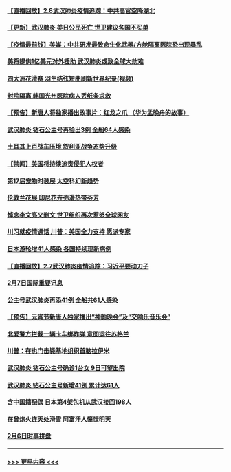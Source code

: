 #### [【直播回放】2.8武汉肺炎疫情追踪：中共高官空降湖北](../pages/prog202/a102772618.md?t=02090022) 
#### [【更新】武汉肺炎 美日公民死亡 世卫建议各国不买单](../pages/prog202/a102770740.md?t=02090022) 
#### [【疫情最前线】美媒：中共研发最致命生化武器/方舱隔离医院恐出现暴乱](../pages/prog202/a102772439.md?t=02090022) 
#### [美将提供1亿美元对外援助 武汉肺炎或致全球大劫难](../pages/prog202/a102772361.md?t=02090022) 
#### [四大洲花滑赛 羽生结弦短曲刷新世界纪录(视频)](../pages/prog202/a102772341.md?t=02090022) 
#### [封院隔离 韩国光州医院病人丢纸条求救](../pages/prog202/a102772282.md?t=02090022) 
#### [【预告】新唐人将独家播出故事片：红龙之爪 （华为孟晚舟的故事）](../pages/prog202/a102767728.md?t=02090022) 
#### [武汉肺炎 钻石公主号再验出3例 全船64人感染](../pages/prog202/a102771726.md?t=02090022) 
#### [土耳其上百战车压境 叙利亚战争态势升级](../pages/prog202/a102772132.md?t=02090022) 
#### [【禁闻】美国将持续追责侵犯人权者](../pages/prog202/a102772042.md?t=02090022) 
#### [第17届宠物时装展 太空科幻新趋势](../pages/prog202/a102772033.md?t=02090022) 
#### [伦敦兰花展 印尼花卉弥漫热带芬芳](../pages/prog202/a102772026.md?t=02090022) 
#### [悼念李文亮又删文 世卫组织再次惹怒全球网友](../pages/prog202/a102771968.md?t=02090022) 
#### [川习就疫情通话 川普：美国全力支持 愿派专家](../pages/prog202/a102771930.md?t=02090022) 
#### [日本游轮增41人感染 各国持续现新病例](../pages/prog202/a102771912.md?t=02090022) 
#### [【直播回放】2.7武汉肺炎疫情追踪：习近平要动刀子](../pages/prog202/a102771649.md?t=02090022) 
#### [2月7日国际重要讯息](../pages/prog202/a102771747.md?t=02090022) 
#### [公主号武汉肺炎再添41例 全船共61人感染](../pages/prog202/a102771703.md?t=02090022) 
#### [【预告】元宵节新唐人独家播出“神韵晚会”及“交响乐音乐会”](../pages/prog202/a102767674.md?t=02090022) 
#### [北爱警方拦截一辆卡车绑炸弹 意图运往苏格兰](../pages/prog202/a102771609.md?t=02090022) 
#### [川普：在也门击毙基地组织首脑拉伊米](../pages/prog202/a102771528.md?t=02090022) 
#### [武汉肺炎 钻石公主号确诊1台女 9日可望出院](../pages/prog202/a102771518.md?t=02090022) 
#### [武汉肺炎 钻石公主号新增41例 累计达61人](../pages/prog202/a102771486.md?t=02090022) 
#### [含中国籍配偶 日本第4架包机从武汉接回198人](../pages/prog202/a102771472.md?t=02090022) 
#### [在曾炮火连天处滑雪 阿富汗人憧憬明天](../pages/prog202/a102771290.md?t=02090022) 
#### [2月6日时事拼盘](../pages/prog202/a102771225.md?t=02090022) 

----
#### [ >>> 更早内容 <<< ](../indexes/prog202-earlier.md)
